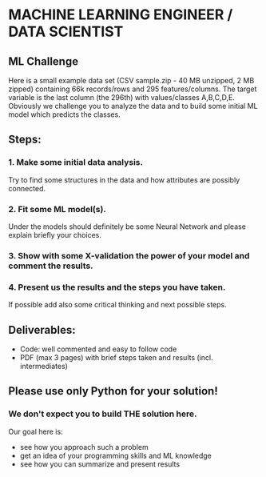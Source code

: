 # MACHINE LEARNING ENGINEER / DATA SCIENTIST
## ML Challenge

Here is a small example data set (CSV sample.zip - 40 MB unzipped, 2 MB zipped) containing 66k records/rows and 295 features/columns.
The target variable is the last column (the 296th) with values/classes A,B,C,D,E.
Obviously we challenge you to analyze the data and to build some initial ML model which predicts the classes.

## Steps:

### 1. Make some initial data analysis.
Try to find some structures in the data and how attributes are possibly connected.

### 2. Fit some ML model(s).
Under the models should definitely be some Neural Network and please explain briefly your choices.

### 3. Show with some X-validation the power of your model and comment the results.

### 4. Present us the results and the steps you have taken.
If possible add also some critical thinking and next possible steps.


## Deliverables:
* Code: well commented and easy to follow code
* PDF (max 3 pages) with brief steps taken and results (incl. intermediates)


## Please use only Python for your solution!

### We don't expect you to build THE solution here.
Our goal here is:
* see how you approach such a problem
* get an idea of your programming skills and ML knowledge
* see how you can summarize and present results


